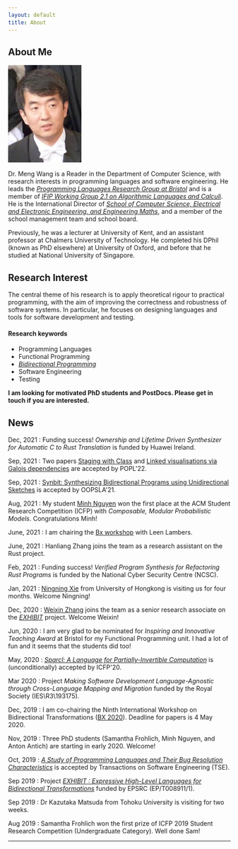 ```yaml
---
layout: default
title: About
---
```


## About Me

<img class="profile-picture" src="avatar.jpeg">

Dr. Meng Wang is a Reader in the Department of Computer Science, with research interests in programming languages and software engineering. He leads the [*Programming Languages Research Group at Bristol*](https://bristolpl.github.io) and is a member of [*IFIP Working Group 2.1 on Algorithmic Languages and Calculi*](https://ifipwg21wiki.cs.kuleuven.be/IFIP21/WebHome). He is the International Director of [*School of Computer Science, Electrical and Electronic Engineering, and Engineering Maths*](https://www.bristol.ac.uk/engineering/school-sceem/), and a member of the school management team and school board.

Previously, he was a lecturer at University of Kent, and an assistant professor at Chalmers University of Technology. He completed his DPhil (known as PhD elsewhere) at University of Oxford, and before that he studied at National University of Singapore.

## Research Interest

The central theme of his research is to apply theoretical rigour to practical programming, with the aim of improving the correctness and robustness of software systems. In particular, he focuses on designing languages and tools for software development and testing.

#### Research keywords

* Programming Languages
* Functional Programming
* [*Bidirectional Programming*](https://bx-lang.github.io/EXHIBIT/intro.html)
* Software Engineering
* Testing

**I am looking for motivated PhD students and PostDocs. Please get in touch if you are interested.**


## News

Dec, 2021
: Funding success! *Ownership and Lifetime Driven Synthesizer for Automatic C to Rust Translation* is funded by Huawei Ireland.

Sep, 2021
: Two papers [Staging with Class](./Papers/POPL22a.pdf) and [Linked visualisations via Galois dependencies](./Papers/POPL22b.pdf) are accepted by POPL'22.

Sep, 2021
: [Synbit: Synthesizing Bidirectional Programs using Unidirectional Sketches](./Papers/oopsla21.pdf) is accepted by OOPSLA'21.

Aug, 2021
: My student [Minh Nguyen](https://min-nguyen.github.io) won the first place at the ACM Student Research Competition (ICFP) with *Composable, Modular Probabilistic Models*. Congratulations Minh!

June, 2021
: I am chairing the [Bx workshop](http://bx-community.wikidot.com/bx2021:home) with Leen Lambers.

June, 2021
: Hanliang Zhang joins the team as a research assistant on the Rust project.

Feb, 2021
: Funding success! *Verified Program Synthesis for Refactoring Rust Programs* is funded by the National Cyber Security Centre (NCSC).

Jan, 2021
: [Ningning Xie](https://xnning.github.io/) from University of Hongkong is visiting us for four months. Welcome Ningning!

Dec, 2020
: [Weixin Zhang](https://wxzh.github.io/) joins the team as a senior research associate on the [*EXHIBIT*](https://gow.epsrc.ukri.org/NGBOViewGrant.aspx?GrantRef=EP/T008911/1) project. Welcome Weixin!

Jun, 2020
: I am very glad to be nominated for *Inspiring and Innovative Teaching Award* at Bristol for my Functional Programming unit. I had a lot of fun and it seems that the students did too!

May, 2020
: [*Sparcl: A Language for Partially-Invertible Computation*](./Papers/ICFP20.pdf) is (unconditionally) accepted by ICFP'20.

Mar 2020
: Project *Making Software Development Language-Agnostic through Cross-Language Mapping and Migration* funded by the Royal Society (IES\R3\193175).

Dec, 2019
: I am co-chairing the Ninth International Workshop on Bidirectional Transformations ([BX 2020](http://bx-community.wikidot.com/bx2020:home)). Deadline for papers is 4 May 2020.


Nov, 2019
: Three PhD students (Samantha Frohlich, Minh Nguyen, and Anton Antich) are starting in early 2020. Welcome!


Oct, 2019
: [*A Study of Programming Languages and Their Bug Resolution Characteristics*](./Papers/TSE19.pdf) is accepted by Transactions on Software Engineering (TSE).

Sep 2019
: Project [*EXHIBIT : Expressive High-Level Languages for Bidirectional Transformations*](https://gow.epsrc.ukri.org/NGBOViewGrant.aspx?GrantRef=EP/T008911/1) funded by EPSRC (EP/T008911/1).

Sep 2019
: Dr Kazutaka Matsuda from Tohoku University is visiting for two weeks.

Aug 2019
: Samantha Frohlich won the first prize of ICFP 2019 Student Research Competition (Undergraduate Category). Well done Sam!


---

